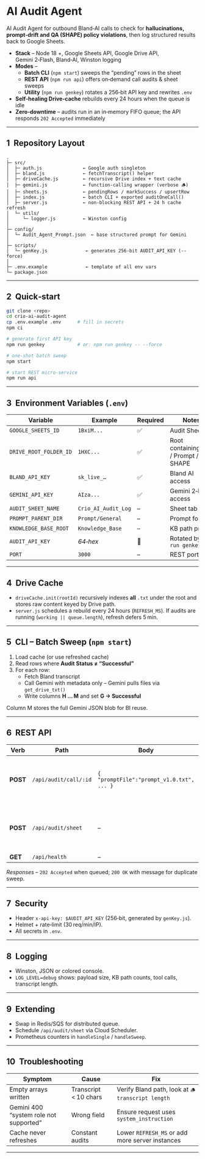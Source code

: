 
# AI Audit Agent

AI Audit Agent for outbound Bland‑AI calls to check for **hallucinations, prompt‑drift and QA (SHAPE) policy
violations**, then log structured results back to Google Sheets.

* **Stack** – Node 18 +, Google Sheets API, Google Drive API, Gemini 2‑Flash, Bland‑AI, Winston logging  
* **Modes** –  
  * **Batch CLI** (`npm start`) sweeps the “pending” rows in the sheet  
  * **REST API** (`npm run api`) offers on‑demand call audits & sheet sweeps  
  * **Utility** (`npm run genkey`) rotates a 256‑bit API key and rewrites `.env`  
* **Self‑healing Drive‑cache** rebuilds every 24 hours when the queue is idle  
* **Zero‑downtime** – audits run in an in‑memory FIFO queue; the API responds `202 Accepted` immediately

---

## 1  Repository Layout

```text
.
├─ src/
│  ├─ auth.js               ← Google auth singleton
│  ├─ bland.js              ← fetchTranscript() helper
│  ├─ driveCache.js         ← recursive Drive index + text cache
│  ├─ gemini.js             ← function‑calling wrapper (verbose 🪵)
│  ├─ sheets.js             ← pendingRows / markSuccess / upsertRow
│  ├─ index.js              ← batch CLI + exported auditOneCall()
│  ├─ server.js             ← non‑blocking REST API + 24 h cache refresh
│  └─ utils/
│     └─ logger.js          ← Winston config
│
├─ config/
│  └─ Audit_Agent_Prompt.json  ← base structured prompt for Gemini
│
├─ scripts/
│  └─ genKey.js              ← generates 256‑bit AUDIT_API_KEY (--force)
│
├─ .env.example              ← template of all env vars
└─ package.json
```

---

## 2  Quick‑start

```bash
git clone <repo>
cd crio-ai-audit-agent
cp .env.example .env      # fill in secrets
npm ci

# generate first API key
npm run genkey            # or: npm run genkey -- --force

# one‑shot batch sweep
npm start

# start REST micro‑service
npm run api
```

---

## 3  Environment Variables (`.env`)

| Variable | Example | Required | Notes |
|----------|---------|----------|-------|
| `GOOGLE_SHEETS_ID`        | `1BxiM...` | ✅ | Audit Sheet ID |
| `DRIVE_ROOT_FOLDER_ID`    | `1HXC...`  | ✅ | Root containing KB / Prompt / SHAPE |
| `BLAND_API_KEY`           | `sk_live_…`| ✅ | Bland AI access |
| `GEMINI_API_KEY`          | `AIza...`  | ✅ | Gemini 2‑Flash access |
| `AUDIT_SHEET_NAME`        | `Crio_AI_Audit_Log` | – | Sheet tab |
| `PROMPT_PARENT_DIR`       | `Prompt/General`    | – | Prompt folder |
| `KNOWLEDGE_BASE_ROOT`     | `Knowledge_Base`    | – | KB path prefix |
| `AUDIT_API_KEY`           | _64‑hex_            | 🔄 | Rotated by `npm run genkey` |
| `PORT`                    | `3000`              | – | REST port |

---

## 4  Drive Cache

* `driveCache.init(rootId)` recursively indexes **all** `.txt` under the root and
  stores raw content keyed by Drive path.  
* `server.js` schedules a rebuild every 24 hours (`REFRESH_MS`). If audits are
  running (`working || queue.length`), refresh defers 5 min.

---

## 5  CLI – Batch Sweep (`npm start`)

1. Load cache (or use refreshed cache)  
2. Read rows where **Audit Status ≠ “Successful”**  
3. For each row:  
   * Fetch Bland transcript  
   * Call Gemini with metadata only – Gemini pulls files via `get_drive_txt()`  
   * Write columns **H … M** and set **G → Successful**

Column M stores the full Gemini JSON blob for BI reuse.

---

## 6  REST API

| Verb | Path | Body | Description |
|------|------|------|-------------|
| **POST** | `/api/audit/call/:id` | `{ "promptFile":"prompt_v1.0.txt", ... }` | Enqueue audit of one call. Metadata required only if row absent. |
| **POST** | `/api/audit/sheet` | – | Enqueue sheet sweep. If already running, returns `queued:false`. |
| **GET** | `/api/health` | – | Returns `OK`. |

*Responses* – `202 Accepted` when queued; `200 OK` with message for duplicate sweep.

---

## 7  Security

* Header `x-api-key: $AUDIT_API_KEY` (256‑bit, generated by `genKey.js`).  
* Helmet + rate‑limit (30 req/min/IP).  
* All secrets in `.env`.

---

## 8  Logging

* Winston, JSON or colored console.  
* `LOG_LEVEL=debug` shows: payload size, KB path counts, tool calls, transcript length.

---

## 9  Extending

* Swap in Redis/SQS for distributed queue.  
* Schedule `/api/audit/sheet` via Cloud Scheduler.  
* Prometheus counters in `handleSingle` / `handleSweep`.

---

## 10  Troubleshooting

| Symptom | Cause | Fix |
|---------|-------|-----|
| Empty arrays written | Transcript < 10 chars | Verify Bland path, look at `🪵 transcript length` |
| Gemini 400 “system role not supported” | Wrong field | Ensure request uses `system_instruction` |
| Cache never refreshes | Constant audits | Lower `REFRESH_MS` or add more server instances |

---